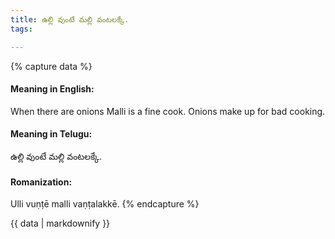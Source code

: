 ```yaml
---
title: ఉల్లి వుంటే మల్లి వంటలక్కే.
tags:

---
```


{% capture data %}
#### Meaning in English:
When there are onions Malli is a fine cook.
Onions make up for bad cooking.

#### Meaning in Telugu:
ఉల్లి వుంటే మల్లి వంటలక్కే.

#### Romanization:
Ulli vuṇṭē malli vaṇṭalakkē.
{% endcapture %}

{{ data | markdownify }}

